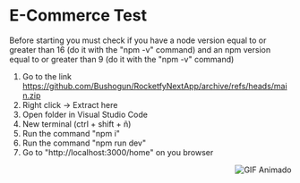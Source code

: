 

# E-Commerce Test

Before starting you must check if you have a node version equal to or greater than 16 (do it with the "npm -v" command) and an npm version equal to or greater than 9 (do it with the "npm -v" command)

1. Go to the link https://github.com/Bushogun/RocketfyNextApp/archive/refs/heads/main.zip
2. Right click -> Extract here
3. Open folder in Visual Studio Code
4. New terminal (ctrl + shift + ñ)
5. Run the command "npm i"
6. Run the command "npm run dev"
7. Go to "http://localhost:3000/home" on you browser


<p align="right">
  <img src="https://media.giphy.com/media/SvFocn0wNMx0iv2rYz/giphy.gif" alt="GIF Animado">
</p>
